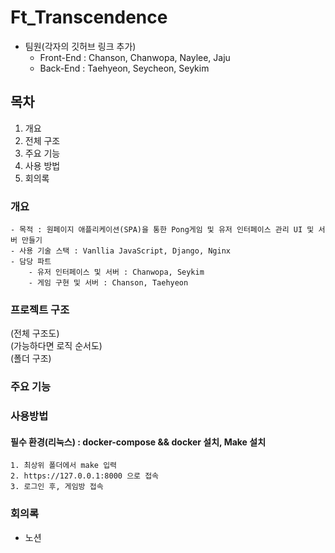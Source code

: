 # Ft_Transcendence
- 팀원(각자의 깃허브 링크 추가)
    - Front-End : Chanson, Chanwopa, Naylee, Jaju
    - Back-End : Taehyeon, Seycheon, Seykim

## 목차
1. 개요
2. 전체 구조
3. 주요 기능
4. 사용 방법
5. 회의록

### 개요
    - 목적 : 원페이지 애플리케이션(SPA)을 통한 Pong게임 및 유저 인터페이스 관리 UI 및 서버 만들기
    - 사용 기술 스택 : Vanllia JavaScript, Django, Nginx
    - 담당 파트
        - 유저 인터페이스 및 서버 : Chanwopa, Seykim
        - 게임 구현 및 서버 : Chanson, Taehyeon

### 프로젝트 구조
(전체 구조도) </br>
(가능하다면 로직 순서도)</br>
(폴더 구조)


### 주요 기능

    




### 사용방법
#### 필수 환경(리눅스) : docker-compose && docker 설치, Make 설치
    1. 최상위 폴더에서 make 입력
    2. https://127.0.0.1:8000 으로 접속
    3. 로그인 후, 게임방 접속



### 회의록
- <a herf = "https://www.notion.so/transcendence-38a8d3a157474c76ae3ac1600245f15f">노션
